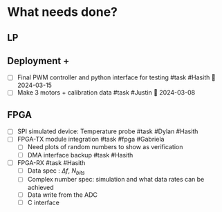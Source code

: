 


# What needs done?

## LP

## Deployment +

- [ ] Final PWM controller and python interface for testing #task #Hasith 📅 2024-03-15 
- [ ] Make 3 motors + calibration data #task #Justin 📅 2024-03-08 
## FPGA

- [ ] SPI simulated device: Temperature probe #task #Dylan  #Hasith 
- [ ] FPGA-TX module integration #task #fpga #Gabriela 
	- [ ] Need plots of random numbers to show as verification
	- [ ] DMA interface backup #task #Hasith 

- [ ] FPGA-RX #task #Hasith 
	- [ ] Data spec : $\Delta f$, $N_{bits}$
	- [ ] Complex number spec: simulation and what data rates can be achieved 
	- [ ] Data write from the ADC
	- [ ] C interface